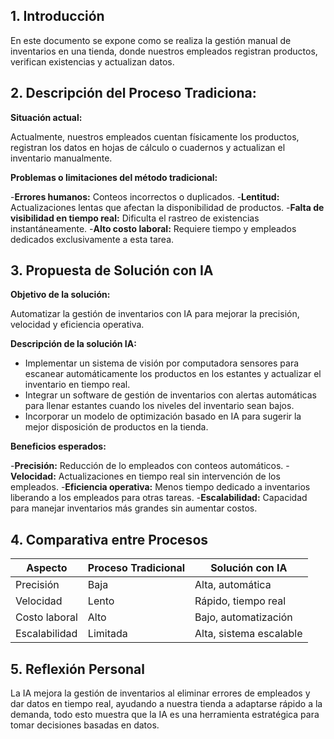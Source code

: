 ## 1. Introducción
En este documento se expone como se realiza la gestión manual de inventarios en una tienda, donde nuestros empleados registran productos, verifican existencias y actualizan datos.

## 2. Descripción del Proceso Tradiciona:
**Situación actual:** 

Actualmente, nuestros empleados cuentan físicamente los productos, registran los datos en hojas de cálculo o cuadernos y actualizan el inventario manualmente.

**Problemas o limitaciones del método tradicional:**  

-**Errores humanos:** Conteos incorrectos o duplicados.
-**Lentitud:** Actualizaciones lentas que afectan la disponibilidad de productos.
-**Falta de visibilidad en tiempo real:** Dificulta el rastreo de existencias instantáneamente.
-**Alto costo laboral:** Requiere tiempo y empleados dedicados exclusivamente a esta tarea.

## 3. Propuesta de Solución con IA
**Objetivo de la solución:**  

Automatizar la gestión de inventarios con IA para mejorar la precisión, velocidad y eficiencia operativa.

**Descripción de la solución IA:**  

- Implementar un sistema de visión por computadora sensores para escanear automáticamente los productos en los estantes y actualizar el inventario en tiempo real.
- Integrar un software de gestión de inventarios con alertas automáticas para llenar estantes cuando los niveles del inventario sean bajos.
- Incorporar un modelo de optimización basado en IA para sugerir la mejor disposición de productos en la tienda.

**Beneficios esperados:**  

-**Precisión:** Reducción de lo empleados con conteos automáticos.
-**Velocidad:** Actualizaciones en tiempo real sin intervención de los empleados.
-**Eficiencia operativa:** Menos tiempo dedicado a inventarios liberando a los empleados para otras tareas.
-**Escalabilidad:** Capacidad para manejar inventarios más grandes sin aumentar costos.

## 4. Comparativa entre Procesos


| Aspecto                    | Proceso Tradicional              | Solución con IA                         |
|----------------------------|----------------------------------|-----------------------------------------|
| Precisión                  | Baja                             | Alta, automática                        |
| Velocidad                  | Lento                            | Rápido, tiempo real                     |
| Costo laboral              | Alto                             | Bajo, automatización                    |
| Escalabilidad              | Limitada                         | Alta, sistema escalable                 |

## 5. Reflexión Personal

La IA mejora la gestión de inventarios al eliminar errores de empleados y dar datos en tiempo real, ayudando a nuestra tienda a adaptarse rápido a la demanda, todo esto muestra que la IA es una herramienta estratégica para tomar decisiones basadas en datos.
